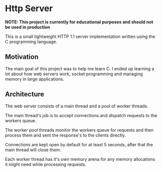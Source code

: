# Http Server
**NOTE: This project is currently for educational purposes and should not be used in production**

This is a small lightweight HTTP 1.1 server implementation written using the C programming language.

## Motivation

The main goal of this project was to help me learn C. I ended up learning a lot about how web servers work, socket programming and managing memory in large applications. 

## Architecture

The web server consists of a main thread and a pool of worker threads.

The main thread's job is to accept connections and dispatch requests to the workers queue.

The worker pool threads monitor the workers queue for requests and then process them and sent the response's to the clients directly.

Connections are kept open by default for at least 5 seconds, after that the main thread will close them.

Each worker thread has it's own memory arena for any memory allocations it might need while processing requests.
